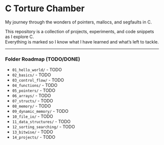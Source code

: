 # C Torture Chamber

My journey through the wonders of pointers, mallocs, and segfaults in C.

This repository is a collection of projects, experiments, and code snippets as I explore C.  
Everything is marked so I know what I have learned and what’s left to tackle.

---

### Folder Roadmap (TODO/DONE)

- `01_hello_world/` - TODO
- `02_basics/` - TODO
- `03_control_flow/` - TODO
- `04_functions/` - TODO
- `05_pointers/` - TODO
- `06_arrays/` - TODO
- `07_structs/` - TODO
- `08_memory/` - TODO
- `09_dynamic_memory/` - TODO
- `10_file_io/` - TODO
- `11_data_structures/` - TODO
- `12_sorting_searching/` - TODO
- `13_bitwise/` - TODO
- `14_projects/` - TODO